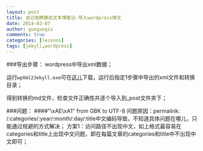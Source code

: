 ```yaml
---
layout: post
title: 自己倒腾静态文本博客记-导入wordpress博文
date: 2014-03-07
author: guoguogis
comments: true
categories: [lessons]
tags: [jekyll,wordpress]
---
```

###导出步骤：
wordpress中导出xml数据；

运行``wpXml2Jekyll.exe``可在[这儿](http://pan.baidu.com/s/1mgLnrGc)下载，运行后指定1步骤中导出的xml文件和转换目录；

得到转换的md文件，检查文件正确性并逐个导入到_post文件夹下；


###问题：
####"\xAE\xA1" from GBK to UTF-8
问题原因：permalink: /:categories/:year/:month/:day/:title中文编码导致，不知道具体问题在哪儿，只能通过规避的方式解决；
方案1：访问路径不出现中文，如上格式最容易在categories和title上出现中文问题，即在每篇文章的categories和title中不出现中文即可；
